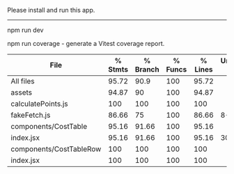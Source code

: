 Please install and run this app.

---

npm run dev

npm run coverage - generate a Vitest coverage report.  

File                     | % Stmts | % Branch | % Funcs | % Lines | Uncovered Line #s 
-------------------------|---------|----------|---------|---------|-------------------
All files                |   95.72 |     90.9 |     100 |   95.72 | 
 assets                  |   94.87 |       90 |     100 |   94.87 | 
  calculatePoints.js     |     100 |      100 |     100 |     100 | 
  fakeFetch.js           |   86.66 |       75 |     100 |   86.66 | 8-9
 components/CostTable    |   95.16 |    91.66 |     100 |   95.16 | 
  index.jsx              |   95.16 |    91.66 |     100 |   95.16 | 30-32
 components/CostTableRow |     100 |      100 |     100 |     100 | 
  index.jsx              |     100 |      100 |     100 |     100 | 
